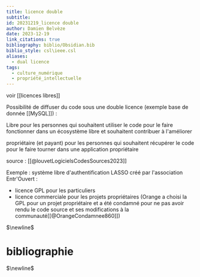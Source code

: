 ```yaml
---
title: licence double
subtitle: 
id: 20231219_licence double
author: Damien Belvèze
date: 2023-12-19
link_citations: true
bibliography: biblio/Obsidian.bib
biblio_style: csl\ieee.csl
aliases:
  - dual licence
tags:
  - culture_numérique
  - propriété_intellectuelle
---
```

voir [[licences libres]]

Possibilité de diffuser du code sous une double licence (exemple base de donnée [[MySQL]]) : 

Libre pour les personnes qui souhaitent utiliser le code pour le faire fonctionner dans un écosystème libre et souhaitent contribuer à l'améliorer

propriétaire (et payant) pour les personnes qui souhaitent récupérer le code pour le faire tourner dans une application propriétaire

source : [[@louvetLogicielsCodesSources2023]]

Exemple : système libre d'authentification LASSO créé par l'association Entr'Ouvert : 
- licence GPL pour les particuliers
- licence commerciale pour les projets propriétaires
(Orange a choisi la GPL pour un projet propriétaire et a été condamné pour ne pas avoir rendu le code source et ses modifications à la communauté[[@OrangeCondamnee860]])



$\newline$
# bibliographie
$\newline$






